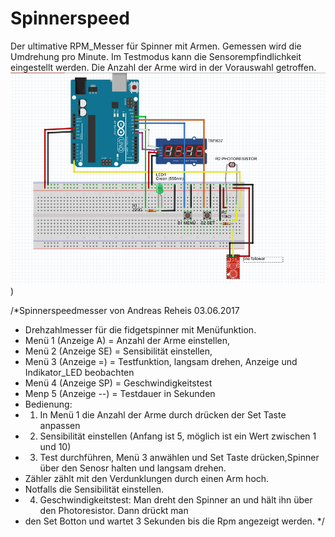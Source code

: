 # Spinnerspeed

Der ultimative RPM_Messer für Spinner mit Armen. Gemessen wird die Umdrehung pro Minute. 
Im Testmodus kann die Sensorempfindlichkeit eingestellt werden.
Die Anzahl der Arme wird in der Vorauswahl getroffen.
![bild](Spinnerspeed_Steckboard.PNG))

   
/*Spinnerspeedmesser von Andreas Reheis 03.06.2017
 * Drehzahlmesser für die fidgetspinner mit Menüfunktion.
 * Menü 1 (Anzeige A) = Anzahl der Arme einstellen,
 * Menü 2 (Anzeige SE) = Sensibilität einstellen,
 * Menü 3 (Anzeige =) = Testfunktion, langsam drehen, Anzeige und Indikator_LED beobachten
 * Menü 4 (Anzeige SP) = Geschwindigkeitstest
 * Menp 5 (Anzeige --) = Testdauer in Sekunden 
 * Bedienung: 
 * 1. In Menü 1 die Anzahl der Arme durch drücken der Set Taste anpassen
 * 2. Sensibilität einstellen (Anfang ist 5, möglich ist ein Wert zwischen 1 und 10)
 * 3. Test durchführen, Menü 3 anwählen und Set Taste drücken,Spinner über den Senosr halten und langsam drehen. 
 *    Zähler zählt mit den Verdunklungen durch einen Arm hoch.
 *    Notfalls die Sensibilität einstellen.
 * 4. Geschwindigkeitstest: Man dreht den Spinner an und hält ihn über den Photoresistor. Dann drückt man 
 *    den Set Botton und wartet 3 Sekunden bis die Rpm angezeigt werden.
 */
